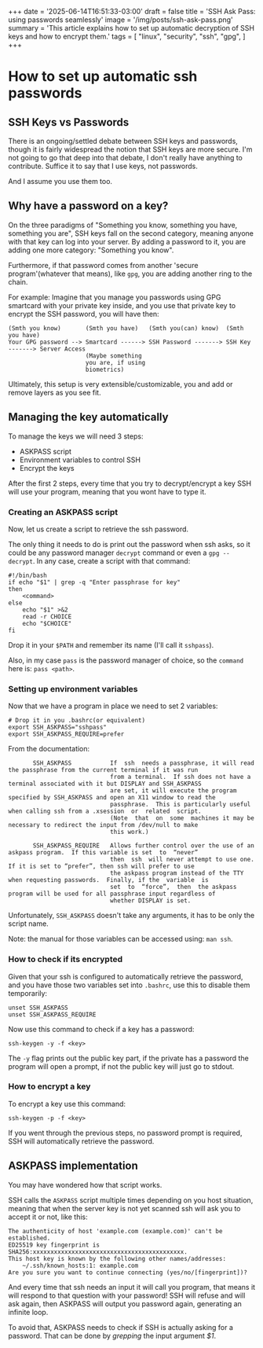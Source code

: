 +++
date = '2025-06-14T16:51:33-03:00'
draft = false
title = 'SSH Ask Pass: using passwords seamlessly'
image = '/img/posts/ssh-ask-pass.png'
summary =  'This article explains how to set up automatic decryption of SSH keys and how to encrypt them.'
tags = [
    "linux",
    "security",
    "ssh",
    "gpg",
]
+++

# How to set up automatic ssh passwords

## SSH Keys vs Passwords

There is an ongoing/settled debate between SSH keys and passwords, though it is fairly widespread the
notion that SSH keys are more secure. I'm not going to go that deep into that debate, I don't really
have anything to contribute. Suffice it to say that I use keys, not passwords.

And I assume you use them too.

## Why have a password on a key?

On the three paradigms of "Something you know, something you have, something you are", SSH keys fall
on the second category, meaning anyone with that key can log into your server. By adding a password
to it, you are adding one more category: "Something you know".

Furthermore, if that password comes from another 'secure program'(whatever that means), like `gpg`,
you are adding another ring to the chain.

For example: Imagine that you manage you passwords using
GPG smartcard with your private key inside, and you use that private key to encrypt the SSH password,
you will have then:
```
(Smth you know)       (Smth you have)   (Smth you(can) know)  (Smth you have)
Your GPG password --> Smartcard ------> SSH Password -------> SSH Key -------> Server Access
                      (Maybe something
                      you are, if using
                      biometrics)
```

Ultimately, this setup is very extensible/customizable, you and add or remove layers as you see fit.

## Managing the key automatically

To manage the keys we will need 3 steps:
- ASKPASS script
- Environment variables to control SSH
- Encrypt the keys

After the first 2 steps, every time that you try to decrypt/encrypt a key SSH will use your program, meaning that
you wont have to type it.

### Creating an ASKPASS script
Now, let us create a script to retrieve the ssh password.

The only thing it needs to do is print out the password when ssh asks, so it could be any password manager `decrypt`
command or even a `gpg --decrypt`. In any case, create a script with that command:
```
#!/bin/bash
if echo "$1" | grep -q "Enter passphrase for key"
then
	<command>
else
	echo "$1" >&2
	read -r CHOICE
	echo "$CHOICE"
fi
```

Drop it in your `$PATH` and remember its name (I'll call it `sshpass`).

Also, in my case `pass` is the password manager of choice, so the `command` here is: `pass <path>`.

### Setting up environment variables

Now that we have a program in place we need to set 2 variables:
```
# Drop it in you .bashrc(or equivalent)
export SSH_ASKPASS="sshpass"
export SSH_ASKPASS_REQUIRE=prefer
```
From the documentation:
```
       SSH_ASKPASS           If  ssh  needs a passphrase, it will read the passphrase from the current terminal if it was run
                             from a terminal.  If ssh does not have a terminal associated with it but DISPLAY and SSH_ASKPASS
                             are set, it will execute the program specified by SSH_ASKPASS and open an X11 window to read the
                             passphrase.  This is particularly useful when calling ssh from a .xsession  or  related  script.
                             (Note  that  on  some  machines it may be necessary to redirect the input from /dev/null to make
                             this work.)

       SSH_ASKPASS_REQUIRE   Allows further control over the use of an askpass program.  If this variable is set  to  “never”
                             then  ssh  will never attempt to use one.  If it is set to “prefer”, then ssh will prefer to use
                             the askpass program instead of the TTY when requesting passwords.  Finally, if the  variable  is
                             set  to  “force”,  then  the askpass program will be used for all passphrase input regardless of
                             whether DISPLAY is set.
```

Unfortunately, `SSH_ASKPASS` doesn't take any arguments, it has to be only the script name.

Note: the manual for those variables can be accessed using: `man ssh`.

### How to check if its encrypted

Given that your ssh is configured to automatically retrieve the password, and you have those two variables
set into `.bashrc`, use this to disable them temporarily:
```
unset SSH_ASKPASS
unset SSH_ASKPASS_REQUIRE
```

Now use this command to check if a key has a password:
```
ssh-keygen -y -f <key>
```
The `-y` flag prints out the public key part, if the private has a password the program will open a prompt,
if not the public key will just go to stdout.

### How to encrypt a key

To encrypt a key use this command:
```
ssh-keygen -p -f <key>
```
If you went through the previous steps, no password prompt is required, SSH will automatically retrieve the
password.

## ASKPASS implementation

You may have wondered how that script works.

SSH calls the `ASKPASS` script multiple times depending on you host situation, meaning that when
the server key is not yet scanned ssh will ask you to accept it or not, like this:
```
The authenticity of host 'example.com (example.com)' can't be established.
ED25519 key fingerprint is SHA256:xxxxxxxxxxxxxxxxxxxxxxxxxxxxxxxxxxxxxxxxxxx.
This host key is known by the following other names/addresses:
    ~/.ssh/known_hosts:1: example.com
Are you sure you want to continue connecting (yes/no/[fingerprint])?
```

And every time that ssh needs an input it will call you program, that means it will respond to that question
with your password! SSH will refuse and will ask again, then ASKPASS will output you password again, generating
an infinite loop.

To avoid that, ASKPASS needs to check if SSH is actually asking for a password. That can be done by *grepping*
the input argument *$1*.
